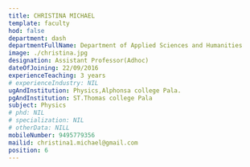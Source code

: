 ```yaml
---
title: CHRISTINA MICHAEL
template: faculty
hod: false
department: dash
departmentFullName: Department of Applied Sciences and Humanities
image: ./christina.jpg
designation: Assistant Professor(Adhoc)
dateOfJoining: 22/09/2016
experienceTeaching: 3 years
# experienceIndustry: NIL
ugAndInstitution: Physics,Alphonsa college Pala.
pgAndInstitution: ST.Thomas college Pala
subject: Physics
# phd: NIL
# specialization: NIL
# otherData: NILL
mobileNumber: 9495779356
mailid: christina1.michael@gmail.com
position: 6
---
```


